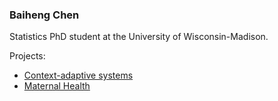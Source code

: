 ### Baiheng Chen

Statistics PhD student at the University of Wisconsin-Madison.

Projects:
- [Context-adaptive systems](/projects/1_contextualized)
- [Maternal Health](/projects/7_maternal)
